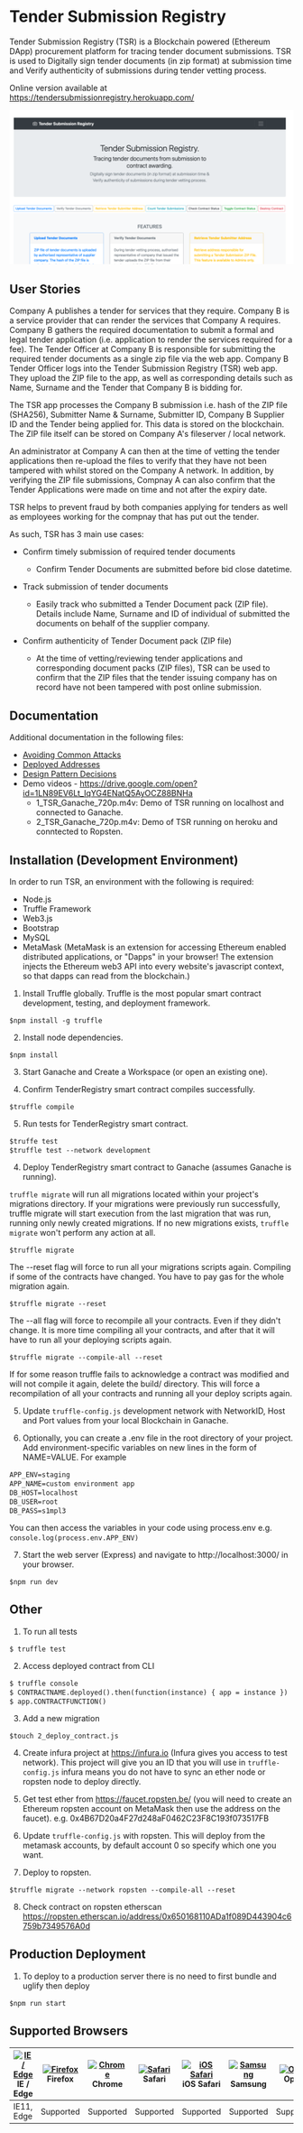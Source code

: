 # Tender Submission Registry
Tender Submission Registry (TSR) is a Blockchain powered (Ethereum DApp) procurement platform for tracing tender document submissions.
TSR is used to Digitally sign tender documents (in zip format) at submission time and Verify authenticity of submissions during tender vetting process.

Online version available at https://tendersubmissionregistry.herokuapp.com/

![Alt text](./public/images/tsr.png?raw=true "Tender Submission Registry (TSR)")

## User Stories
Company A publishes a tender for services that they require. Company B is a service provider that can render the services that Company A requires.
Company B gathers the required documentation to submit a formal and legal tender application (i.e. application to render the services required for a fee). 
The Tender Officer at Company B is responsible for submitting the required tender documents as a single zip file via the web app. 
Company B Tender Officer logs into the Tender Submission Registry (TSR) web app. They upload the ZIP file to the app, as well as corresponding details such as Name, Surname and the 
Tender that Company B is bidding for. 

The TSR app processes the Company B submission i.e. hash of the ZIP file (SHA256), Submitter Name & Surname, Submitter ID, Company B Supplier ID and the Tender being applied for. This 
data is stored on the blockchain. The ZIP file itself can be stored on Company A's fileserver / local network.

An administrator at Company A can then at the time of vetting the tender applications then re-upload the files to verify that they have not been tampered with whilst stored on the Company A network.
In addition, by verifying the ZIP file submissions, Compnay A can also confirm that the Tender Applications were made on time and not after the expiry date.

TSR helps to prevent fraud by both companies applying for tenders as well as employees working for the compnay that has put out the tender.

As such, TSR has 3 main use cases:

- Confirm timely submission of required tender documents

    - Confirm Tender Documents are submitted before bid close datetime.  


- Track submission of tender documents

    - Easily track who submitted a Tender Document pack (ZIP file). Details include Name, Surname and ID of individual of submitted the documents on behalf of the supplier company.


- Confirm authenticity of Tender Document pack (ZIP file)

    - At the time of vetting/reviewing tender applications and corresponding document packs (ZIP files), TSR can be used to confirm that the ZIP files that the tender issuing company has on record have not been tampered with post online submission.

## Documentation
Additional documentation in the following files:
- [Avoiding Common Attacks](../master/avoiding_common_attacks.md)
- [Deployed Addresses](../master/deployed_addresses.md)
- [Design Pattern Decisions](../master/design_pattern_decisions.md)
- Demo videos - https://drive.google.com/open?id=1LN89EV6Lt_IqYG4ENatQ5AyOCZ88BNHa
    - 1_TSR_Ganache_720p.m4v: Demo of TSR running on localhost and connected to Ganache.
    - 2_TSR_Ganache_720p.m4v: Demo of TSR running on heroku and conntected to Ropsten.


## Installation (Development Environment)
In order to run TSR, an environment with the following is required:

- Node.js
- Truffle Framework
- Web3.js
- Bootstrap
- MySQL
- MetaMask (MetaMask is an extension for accessing Ethereum enabled distributed applications, or "Dapps" in your browser! The extension injects the Ethereum web3 API into every website's javascript context, so that dapps can read from the blockchain.)

1. Install Truffle globally. Truffle is the most popular smart contract development, testing, and deployment framework. 
```
$npm install -g truffle 
```

2. Install node dependencies.
```
$npm install
```

3. Start Ganache and Create a Workspace (or open an existing one). 

4. Confirm TenderRegistry smart contract compiles successfully.
```
$truffle compile
```

5. Run tests for TenderRegistry smart contract.
```
$truffe test
$truffle test --network development
```

4. Deploy TenderRegistry smart contract to Ganache (assumes Ganache is running).

`truffle migrate` will run all migrations located within your project's migrations directory. If your migrations were previously run successfully, truffle migrate will start execution from the last migration that was run, running only newly created migrations. If no new migrations exists, `truffle migrate` won't perform any action at all. 
```
$truffle migrate
```

The --reset flag will force to run all your migrations scripts again. Compiling if some of the contracts have changed. You have to pay gas for the whole migration again. 
```
$truffle migrate --reset
```

The --all flag will force to recompile all your contracts. Even if they didn't change. It is more time compiling all your contracts, and after that it will have to run all your deploying scripts again.
```
$truffle migrate --compile-all --reset
```

If for some reason truffle fails to acknowledge a contract was modified and will not compile it again, delete the build/ directory. This will force a recompilation of all your contracts and running all your deploy scripts again.

5. Update `truffle-config.js` development network with NetworkID, Host and Port values from your local Blockchain in Ganache.

6. Optionally, you can create a .env file in the root directory of your project. Add environment-specific variables on new lines in the form of NAME=VALUE. For example

```
APP_ENV=staging
APP_NAME=custom environment app
DB_HOST=localhost
DB_USER=root
DB_PASS=s1mpl3
```

You can then access the variables in your code using process.env e.g. `console.log(process.env.APP_ENV)`
    
7. Start the web server (Express) and navigate to http://localhost:3000/ in your browser.
```
$npm run dev
```

## Other
1. To run all tests
```
$ truffle test
```

2. Access deployed contract from CLI
```
$ truffle console
$ CONTRACTNAME.deployed().then(function(instance) { app = instance })
$ app.CONTRACTFUNCTION()
```

3. Add a new migration
```
$touch 2_deploy_contract.js
```

4. Create infura project  at https://infura.io (Infura gives you access to test network).
This project will give you an ID that you will use in `truffle-config.js`
infura means you do not have to sync an ether node or ropsten node to deploy directly.

5. Get test ether from https://faucet.ropsten.be/ (you will need to create an Ethereum ropsten account on MetaMask then use the address on the faucet).
e.g. 0x4B67D20a4F27d248aF0462C23F8C193f073517FB

6. Update `truffle-config.js` with ropsten. This will deploy from the metamask accounts, by default account 0 so specify which one you want.

7. Deploy to ropsten. 
```
$truffle migrate --network ropsten --compile-all --reset
```

8. Check contract on ropsten etherscan https://ropsten.etherscan.io/address/0x650168110ADa1f089D443904c6759b7349576A0d


## Production Deployment
1. To deploy to a production server there is no need to first bundle and uglify then deploy
```
$npm run start
```

## Supported Browsers

| [<img src="https://raw.githubusercontent.com/alrra/browser-logos/master/src/edge/edge_48x48.png" alt="IE / Edge" width="24px" height="24px" />](http://godban.github.io/browsers-support-badges/)</br>IE / Edge | [<img src="https://raw.githubusercontent.com/alrra/browser-logos/master/src/firefox/firefox_48x48.png" alt="Firefox" width="24px" height="24px" />](http://godban.github.io/browsers-support-badges/)</br>Firefox | [<img src="https://raw.githubusercontent.com/alrra/browser-logos/master/src/chrome/chrome_48x48.png" alt="Chrome" width="24px" height="24px" />](http://godban.github.io/browsers-support-badges/)</br>Chrome | [<img src="https://raw.githubusercontent.com/alrra/browser-logos/master/src/safari/safari_48x48.png" alt="Safari" width="24px" height="24px" />](http://godban.github.io/browsers-support-badges/)</br>Safari | [<img src="https://raw.githubusercontent.com/alrra/browser-logos/master/src/safari-ios/safari-ios_48x48.png" alt="iOS Safari" width="24px" height="24px" />](http://godban.github.io/browsers-support-badges/)</br>iOS Safari | [<img src="https://raw.githubusercontent.com/alrra/browser-logos/master/src/samsung-internet/samsung-internet_48x48.png" alt="Samsung" width="24px" height="24px" />](http://godban.github.io/browsers-support-badges/)</br>Samsung | [<img src="https://raw.githubusercontent.com/alrra/browser-logos/master/src/opera/opera_48x48.png" alt="Opera" width="24px" height="24px" />](http://godban.github.io/browsers-support-badges/)</br>Opera |
| --------- | --------- | --------- | --------- | --------- | --------- | --------- |
| IE11, Edge| Supported| Supported| Supported| Supported| Supported| Supported
